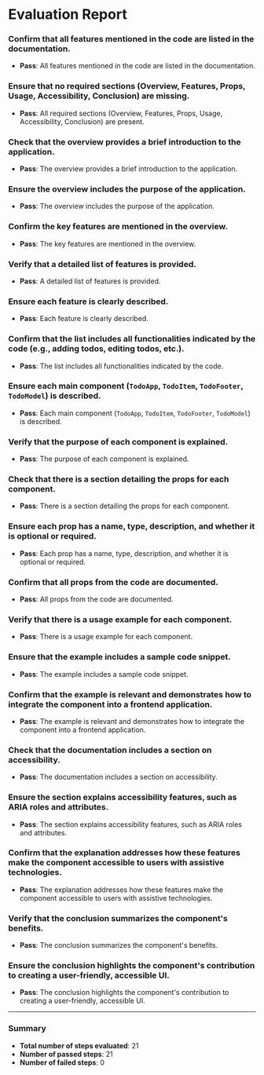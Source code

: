 # Evaluation Report

### Confirm that all features mentioned in the code are listed in the documentation.
- **Pass**: All features mentioned in the code are listed in the documentation.

### Ensure that no required sections (Overview, Features, Props, Usage, Accessibility, Conclusion) are missing.
- **Pass**: All required sections (Overview, Features, Props, Usage, Accessibility, Conclusion) are present.

### Check that the overview provides a brief introduction to the application.
- **Pass**: The overview provides a brief introduction to the application.

### Ensure the overview includes the purpose of the application.
- **Pass**: The overview includes the purpose of the application.

### Confirm the key features are mentioned in the overview.
- **Pass**: The key features are mentioned in the overview.

### Verify that a detailed list of features is provided.
- **Pass**: A detailed list of features is provided.

### Ensure each feature is clearly described.
- **Pass**: Each feature is clearly described.

### Confirm that the list includes all functionalities indicated by the code (e.g., adding todos, editing todos, etc.).
- **Pass**: The list includes all functionalities indicated by the code.

### Ensure each main component (`TodoApp`, `TodoItem`, `TodoFooter`, `TodoModel`) is described.
- **Pass**: Each main component (`TodoApp`, `TodoItem`, `TodoFooter`, `TodoModel`) is described.

### Verify that the purpose of each component is explained.
- **Pass**: The purpose of each component is explained.

### Check that there is a section detailing the props for each component.
- **Pass**: There is a section detailing the props for each component.

### Ensure each prop has a name, type, description, and whether it is optional or required.
- **Pass**: Each prop has a name, type, description, and whether it is optional or required.

### Confirm that all props from the code are documented.
- **Pass**: All props from the code are documented.

### Verify that there is a usage example for each component.
- **Pass**: There is a usage example for each component.

### Ensure that the example includes a sample code snippet.
- **Pass**: The example includes a sample code snippet.

### Confirm that the example is relevant and demonstrates how to integrate the component into a frontend application.
- **Pass**: The example is relevant and demonstrates how to integrate the component into a frontend application.

### Check that the documentation includes a section on accessibility.
- **Pass**: The documentation includes a section on accessibility.

### Ensure the section explains accessibility features, such as ARIA roles and attributes.
- **Pass**: The section explains accessibility features, such as ARIA roles and attributes.

### Confirm that the explanation addresses how these features make the component accessible to users with assistive technologies.
- **Pass**: The explanation addresses how these features make the component accessible to users with assistive technologies.

### Verify that the conclusion summarizes the component's benefits.
- **Pass**: The conclusion summarizes the component's benefits.

### Ensure the conclusion highlights the component's contribution to creating a user-friendly, accessible UI.
- **Pass**: The conclusion highlights the component's contribution to creating a user-friendly, accessible UI.

---

### Summary
- **Total number of steps evaluated**: 21
- **Number of passed steps**: 21
- **Number of failed steps**: 0